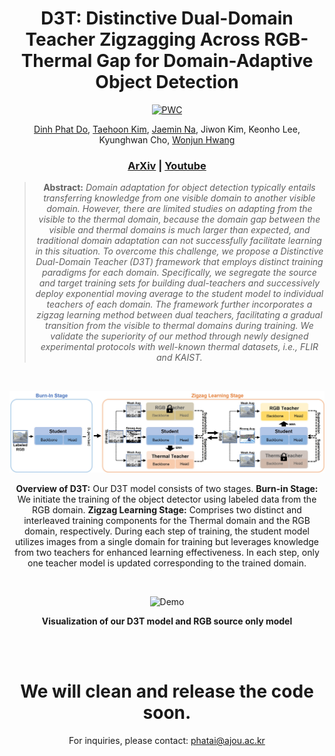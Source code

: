 
<div align="center">

# D3T: Distinctive Dual-Domain Teacher Zigzagging Across RGB-Thermal Gap for Domain-Adaptive Object Detection
[![PWC](https://cvpr.thecvf.com/static/core/img/cvpr-navbar-logo.svg)](https://arxiv.org/abs/2403.09359)

[Dinh Phat Do](https://github.com/EdwardDo69), [Taehoon Kim](https://scholar.google.com/citations?user=RrKoTX4AAAAJ&hl=en), [Jaemin Na](https://github.com/NaJaeMin92), Jiwon Kim, Keonho Lee, Kyunghwan Cho, [Wonjun Hwang](https://scholar.google.co.uk/citations?user=-I8AfBAAAAAJ&hl=en)<br>

### [ArXiv](https://arxiv.org/abs/2402.12974) | [Youtube](https://youtu.be/NPbjykByfRA?si=MbQUXWQ28rrT86AT)

> **Abstract:** *Domain adaptation for object detection typically entails transferring knowledge from one visible domain to another visible domain. However, there are limited studies on adapting from the visible to the thermal domain, because the domain gap between the visible and thermal domains is much larger than expected, and traditional domain adaptation can not successfully facilitate learning in this situation. To overcome this challenge, we propose a Distinctive Dual-Domain Teacher (D3T) framework that employs distinct training paradigms for each domain. Specifically, we segregate the source and target training sets for building dual-teachers and successively deploy exponential moving average to the student model to individual teachers of each domain. The framework further incorporates a zigzag learning method between dual teachers, facilitating a gradual transition from the visible to thermal domains during training. We validate the superiority of our method through newly designed experimental protocols with well-known thermal datasets, i.e., FLIR and KAIST.*

</br>

<p align="center">
<img src="/image/Figure2.jpg">
</p>

**Overview of D3T:** Our D3T model consists of two stages. **Burn-in Stage:** We initiate the training of the object detector using
labeled data from the RGB domain. **Zigzag Learning Stage:** Comprises two distinct and interleaved training components for the Thermal
domain and the RGB domain, respectively. During each step of training, the student model utilizes images from a single domain for
training but leverages knowledge from two teachers for enhanced learning effectiveness. In each step, only one teacher model is updated
corresponding to the trained domain.

</br>






<div align="center">
  
![Demo](/image/Demo.gif)

**Visualization of our D3T model and RGB source only model**
</div>

<br>
<br>

# We will clean and release the code soon.

For inquiries, please contact: phatai@ajou.ac.kr
